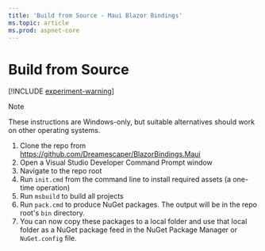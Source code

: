 ```yaml
---
title: 'Build from Source - Maui Blazor Bindings'
ms.topic: article
ms.prod: aspnet-core
---
```


# Build from Source

[!INCLUDE [experiment-warning](../includes/experiment-warning.md)]

> [!NOTE]
> These instructions are Windows-only, but suitable alternatives should work on other operating systems.

1. Clone the repo from <https://github.com/Dreamescaper/BlazorBindings.Maui>
1. Open a Visual Studio Developer Command Prompt window
1. Navigate to the repo root
1. Run `init.cmd` from the command line to install required assets (a one-time operation)
1. Run `msbuild` to build all projects
1. Run `pack.cmd` to produce NuGet packages. The output will be in the repo root's `bin` directory.
1. You can now copy these packages to a local folder and use that local folder as a NuGet package feed in the NuGet Package Manager or `NuGet.config` file.

